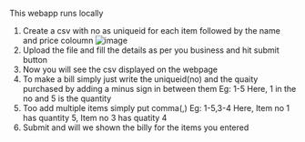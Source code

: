 This webapp runs locally

1. Create a csv with no as uniqueid for each item followed by the name and price coloumn
   ![image](https://github.com/Webstalkerrahul/billing/assets/67429269/a09d3329-be7a-4d5a-ac19-6e2cdcb01df6)
2. Upload the file and fill the details as per you business and hit submit button
3. Now you will see the csv displayed on the webpage
4. To make a bill simply just write the uniqueid(no) and the quaity purchased by adding a minus sign in between them
  Eg:  1-5
       Here, 1 in the no and 5 is the quantity
5. Too add multiple items simply put comma(,)
   Eg: 1-5,3-4
       Here,
       Item no 1 has quantity 5,
       Item no 3 has quatity 4
6. Submit and will we shown the billy for the items you entered
     
